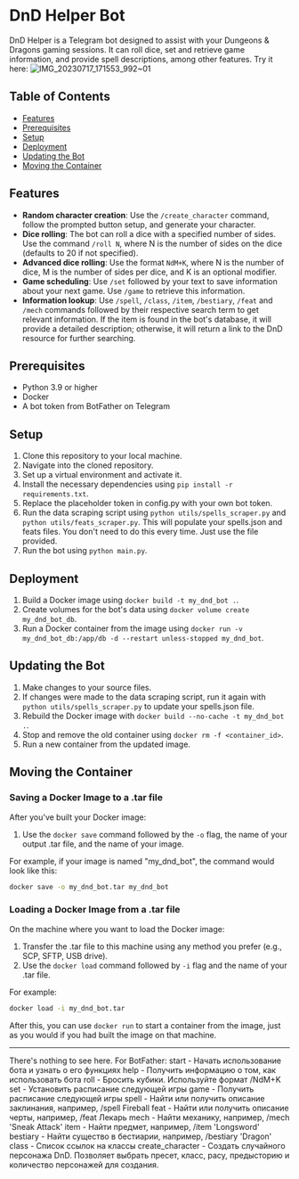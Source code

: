 # DnD Helper Bot

DnD Helper is a Telegram bot designed to assist with your Dungeons & Dragons gaming sessions. It can roll dice, set and retrieve game information, and provide spell descriptions, among other features.
Try it here:
![IMG_20230717_171553_992~01](https://github.com/gramatan/dnd_helper_bot/assets/78417563/feeb8ff7-1ac1-443e-92f4-e15084a7bbc8)


## Table of Contents

- [Features](#features)
- [Prerequisites](#prerequisites)
- [Setup](#setup)
- [Deployment](#deployment)
- [Updating the Bot](#updating-the-bot)
- [Moving the Container](#moving-the-container)

## Features

- **Random character creation**: Use the `/create_character` command, follow the prompted button setup, and generate your character.
- **Dice rolling**: The bot can roll a dice with a specified number of sides. Use the command `/roll N`, where N is the number of sides on the dice (defaults to 20 if not specified).
- **Advanced dice rolling**: Use the format `NdM+K`, where N is the number of dice, M is the number of sides per dice, and K is an optional modifier.
- **Game scheduling**: Use `/set` followed by your text to save information about your next game. Use `/game` to retrieve this information.
- **Information lookup**: Use `/spell`, `/class`, `/item`, `/bestiary`, `/feat` and `/mech` commands followed by their respective search term to get relevant information. If the item is found in the bot's database, it will provide a detailed description; otherwise, it will return a link to the DnD resource for further searching.

## Prerequisites

- Python 3.9 or higher
- Docker
- A bot token from BotFather on Telegram

## Setup

1) Clone this repository to your local machine.
2) Navigate into the cloned repository.
3) Set up a virtual environment and activate it.
4) Install the necessary dependencies using `pip install -r requirements.txt`.
5) Replace the placeholder token in config.py with your own bot token.
6) Run the data scraping script using `python utils/spells_scraper.py` and `python utils/feats_scraper.py`. This will populate your spells.json and feats files. You don't need to do this every time. Just use the file provided.
7) Run the bot using `python main.py`.

## Deployment

1) Build a Docker image using `docker build -t my_dnd_bot .`.
2) Create volumes for the bot's data using `docker volume create my_dnd_bot_db`.
3) Run a Docker container from the image using `docker run -v my_dnd_bot_db:/app/db -d --restart unless-stopped my_dnd_bot`.

## Updating the Bot

1) Make changes to your source files.
2) If changes were made to the data scraping script, run it again with `python utils/spells_scraper.py` to update your spells.json file.
3) Rebuild the Docker image with `docker build --no-cache -t my_dnd_bot .`.
4) Stop and remove the old container using `docker rm -f <container_id>`.
5) Run a new container from the updated image.

## Moving the Container

### Saving a Docker Image to a .tar file

After you've built your Docker image:

1) Use the `docker save` command followed by the `-o` flag, the name of your output .tar file, and the name of your image. 

For example, if your image is named "my_dnd_bot", the command would look like this:

```bash
docker save -o my_dnd_bot.tar my_dnd_bot
```

### Loading a Docker Image from a .tar file

On the machine where you want to load the Docker image:

1) Transfer the .tar file to this machine using any method you prefer (e.g., SCP, SFTP, USB drive).
2) Use the `docker load` command followed by `-i` flag and the name of your .tar file.

For example:

```bash
docker load -i my_dnd_bot.tar
```

After this, you can use `docker run` to start a container from the image, just as you would if you had built the image on that machine.

---

There's nothing to see here.
For BotFather:
start - Начать использование бота и узнать о его функциях
help - Получить информацию о том, как использовать бота
roll - Бросить кубики. Используйте формат /NdM+K
set - Установить расписание следующей игры
game - Получить расписание следующей игры
spell - Найти или получить описание заклинания, например, /spell Fireball
feat - Найти или получить описание черты, например, /feat Лекарь
mech - Найти механику, например, /mech 'Sneak Attack'
item - Найти предмет, например, /item 'Longsword'
bestiary - Найти существо в бестиарии, например, /bestiary 'Dragon'
class - Список ссылок на классы
create_character - Создать случайного персонажа DnD. Позволяет выбрать пресет, класс, расу, предысторию и количество персонажей для создания.
